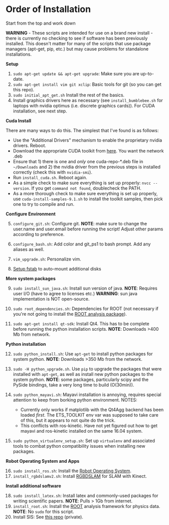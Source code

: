 # Order of Installation

Start from the top and work down

**WARNING** - These scripts are intended for use on a brand new install - there
is currently no checking to see if software has been previously installed. This
doesn't matter for many of the scripts that use package managers (apt-get, pip,
etc.) but may cause problems for standalone installations.

  **Setup**

1. `sudo apt-get update && apt-get upgrade`: Make sure you are up-to-date.
2. `sudo apt-get install vim git xclip`: Basic tools for git
   (so you can get this repo).
3. `sudo initial_apt_get.sh` Install the rest of the basics.
4. Install graphics drivers here as necessary (see `install_bumblebee.sh` for 
   laptops with nvidia optimus (i.e. discrete graphics cards)).
   For CUDA installation, see next step.

  **Cuda Install**

There are many ways to do this.
The simplest that I've found is as follows:
 - Use the "Additional Drivers" mechanism to enable the proprietary nvidia
   drivers. Reboot.
 - Download the appropriate CUDA toolkit from 
   [here](https://developer.nvidia.com/cuda-downloads?target_os=Linux). 
   You want the network .deb
 - Ensure that 1) there is one and *only* one cuda-repo-\*.deb file in 
   `~/Downloads` and 2) the nvidia driver from the previous steps is installed
   correctly (check this with `nvidia-smi`).
 - Run `install_cuda.sh`. Reboot again.
 - As a simple check to make sure everything is set up properly: `nvcc --version`.
   If you get `command not found`, doublecheck the PATH.
 - As a more thorough check to make sure everything is set up properly, use
   `cuda-install-samples-9.1.sh` to install the toolkit samples, then pick one
   to try to compile and run.

  **Configure Environment**

5. `configure_git.sh`: Configure git. **NOTE**: make sure to change the
   user.name and user.email before running the script! Adjust other params
   according to preference.
   
6. `configure_bash.sh`: Add color and git\_ps1 to bash prompt. Add any aliases
   as well.
7. `vim_upgrade.sh`: Personalize vim.
8. [Setup fstab](https://gist.github.com/rossbar/c7bb5c6e0f18631b30fe) to
   auto-mount additional disks

  **More system packages**

9. `sudo install_sun_java.sh`: Install sun version of java. **NOTE**: 
   Requires user I/O (have to agree to licenses etc.) **WARNING**: sun java
   implementation is NOT open-source.
   
10. `sudo root_dependencies.sh`: Dependencies for ROOT (not necessary if
   you're not going to install the 
   [ROOT analysis package](https://root.cern.ch/)).
   
11. `sudo apt-get install qt-sdk`: Install Qt4. This has to be complete before
   running the python installation scripts. **NOTE**: Downloads >400 Mb from
   network.
   

  **Python installation**

12. `sudo python_install.sh`: Use `apt-get` to install python packages for
   system python. **NOTE**: Downloads >350 Mb from the network.

13. `sudo -H python_upgrade.sh`. Use `pip` to upgrade the packages that were
   installed with `apt-get`, as well as install new python packages to the
   system python. **NOTE**: some packages, particularly scipy and the PySide
   bindings, take a very long time to build (O(30min)).
   
14. `sudo python_mayavi.sh`: Mayavi installation is annoying, requires special
   attention to keep from borking python environment.
   NOTES:
    - Currently only works if matplotlib with the Qt4Agg backend has been 
      loaded *first*. The ETS_TOOLKIT env var was supposed to take care of 
      this, but it appears to not quite do the trick.
    - This conflicts with ros-kinetic. Have not yet figured out how to get
      mayavi and ros-kinetic installed on the same 16.04 system.
   
15. `sudo python_virtualenv_setup.sh`: Set up `virtualenv` and associated
   tools to combat python compatibility issues when installing new packages.
   

  **Robot Operating System and Apps**

16. `sudo install_ros.sh`: Install the 
   [Robot Operating System](http://www.ros.org/).
17. `install_rgbdslamv2.sh`: Install 
   [RGBDSLAM](http://felixendres.github.io/rgbdslam_v2/) for SLAM with Kinect.

  **Install additional software**

18. `sudo install_latex.sh`: Install latex and commonly-used packages for
   writing scientific papers. **NOTE**: Pulls > 1Gb from internet.
19. `install_root.sh`: Install the [ROOT](https://root.cern.ch/) analysis
   framework for physics data. **NOTE**: No `sudo` for this script.
20. Install SIS: See [this repo](https://github.com/bearing/SIS/) (private).
